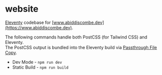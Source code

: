# website

[Eleventy](https://www.11ty.dev/) codebase for [www.abiddiscombe.dev](https://www.abiddiscombe.dev).

The following commands handle both PostCSS (for Tailwind CSS) and Eleventy.  \
The PostCSS output is bundled into the Eleventy build via [Passthrough File Copy](https://www.11ty.dev/docs/copy/).

- Dev Mode - `npm run dev`
- Static Build - `npm run build`
